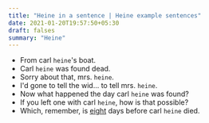 ```yaml
---
title: "Heine in a sentence | Heine example sentences"
date: 2021-01-20T19:57:50+05:30
draft: falses
summary: "Heine"
---
```

- From carl `heine`'s boat.
- Carl `heine` was found dead.
- Sorry about that, mrs. `heine`.
- I'd gone to tell the wid... to tell mrs. `heine`.
- Now what happened the day carl `heine` was found?
- If you left one with carl `heine`, how is that possible?
- Which, remember, is <u>eight</u> days before carl `heine` died.
                 
